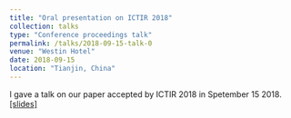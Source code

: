 ```yaml
---
title: "Oral presentation on ICTIR 2018"
collection: talks
type: "Conference proceedings talk"
permalink: /talks/2018-09-15-talk-0
venue: "Westin Hotel"
date: 2018-09-15
location: "Tianjin, China"
---
```


I gave a talk on our paper accepted by ICTIR 2018 in Spetember 15 2018. [[slides]](/files/ictir2018_ppt.pdf)
